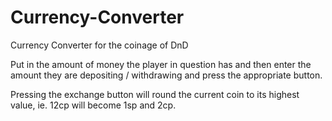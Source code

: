 Currency-Converter
==================

Currency Converter for the coinage of DnD

Put in the amount of money the player in question has and then enter the amount they are depositing / withdrawing
and press the appropriate button.

Pressing the exchange button will round the current coin to its highest value, ie. 12cp will become 1sp and 2cp.
